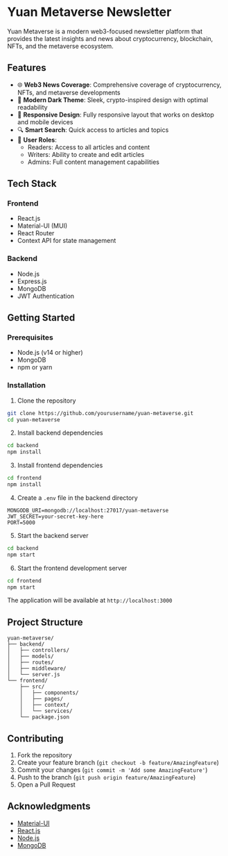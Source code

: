 # Yuan Metaverse Newsletter

Yuan Metaverse is a modern web3-focused newsletter platform that provides the latest insights and news about cryptocurrency, blockchain, NFTs, and the metaverse ecosystem.

## Features

- 🌐 **Web3 News Coverage**: Comprehensive coverage of cryptocurrency, NFTs, and metaverse developments
- 🎨 **Modern Dark Theme**: Sleek, crypto-inspired design with optimal readability
- 📱 **Responsive Design**: Fully responsive layout that works on desktop and mobile devices
- 🔍 **Smart Search**: Quick access to articles and topics
- 👥 **User Roles**: 
  - Readers: Access to all articles and content
  - Writers: Ability to create and edit articles
  - Admins: Full content management capabilities

## Tech Stack

### Frontend
- React.js
- Material-UI (MUI)
- React Router
- Context API for state management

### Backend
- Node.js
- Express.js
- MongoDB
- JWT Authentication

## Getting Started

### Prerequisites
- Node.js (v14 or higher)
- MongoDB
- npm or yarn

### Installation

1. Clone the repository
```bash
git clone https://github.com/yourusername/yuan-metaverse.git
cd yuan-metaverse
```

2. Install backend dependencies
```bash
cd backend
npm install
```

3. Install frontend dependencies
```bash
cd frontend
npm install
```

4. Create a `.env` file in the backend directory
```env
MONGODB_URI=mongodb://localhost:27017/yuan-metaverse
JWT_SECRET=your-secret-key-here
PORT=5000
```

5. Start the backend server
```bash
cd backend
npm start
```

6. Start the frontend development server
```bash
cd frontend
npm start
```

The application will be available at `http://localhost:3000`

## Project Structure

```
yuan-metaverse/
├── backend/
│   ├── controllers/
│   ├── models/
│   ├── routes/
│   ├── middleware/
│   └── server.js
└── frontend/
    ├── src/
    │   ├── components/
    │   ├── pages/
    │   ├── context/
    │   └── services/
    └── package.json
```

## Contributing

1. Fork the repository
2. Create your feature branch (`git checkout -b feature/AmazingFeature`)
3. Commit your changes (`git commit -m 'Add some AmazingFeature'`)
4. Push to the branch (`git push origin feature/AmazingFeature`)
5. Open a Pull Request

## Acknowledgments

- [Material-UI](https://mui.com/)
- [React.js](https://reactjs.org/)
- [Node.js](https://nodejs.org/)
- [MongoDB](https://www.mongodb.com/)
